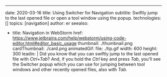 ---
date: 2020-03-16 title: Using Switcher for Navigation subtitle: Swiftly jump to the last opened file or open a tool window using the popup. technologies: [] topics: [navigation] author: er seealso:
- title: Navigation in WebStorm href: https://www.jetbrains.com/help/webstorm/using-code-editor.html#editor_basic_usage thumbnail: ./thumbnail.png cardThumbnail: ./card.png animatedGif: file: ./tip.gif width: 600 height: 300 leadin: | Did you know that you can swiftly jump to the last opened file with *Ctrl+Tab*? And, if you hold the *Ctrl* key and press *Tab*, you'll see the Switcher popup which you can use for jumping between tool windows and other recently opened files, also with *Tab*.

